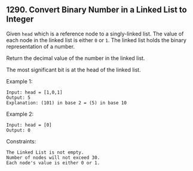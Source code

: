 ## 1290. Convert Binary Number in a Linked List to Integer

Given `head` which is a reference node to a singly-linked list. The value of each node in the linked list is either `0` or `1`. The linked list holds the binary representation of a number.

Return the decimal value of the number in the linked list.

The most significant bit is at the head of the linked list.

Example 1:

```
Input: head = [1,0,1]
Output: 5
Explanation: (101) in base 2 = (5) in base 10
```

Example 2:

```
Input: head = [0]
Output: 0
```

Constraints:

```
The Linked List is not empty.
Number of nodes will not exceed 30.
Each node's value is either 0 or 1.
```
